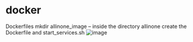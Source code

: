 # docker
Dockerfiles
mkdir allinone_image – inside the directory allinone create the Dockerfile and start_services.sh
![image](https://github.com/ijoshi90/docker/assets/44563901/8c98cb0b-f838-42aa-b7f0-32f41fc808c2)
